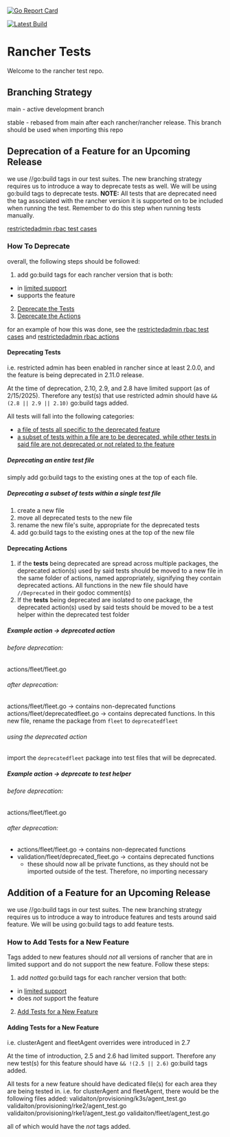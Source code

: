 
[![Go Report Card](https://goreportcard.com/badge/github.com/rancher/tests)](https://goreportcard.com/report/github.com/rancher/tests)

[![Latest Build](https://github.com/rancher/tests/actions/workflows/ci.yml/badge.svg)](https://github.com/rancher/tests/actions/workflows/ci.yml)

# Rancher Tests

Welcome to the rancher test repo. 

## Branching Strategy

main - active development branch

stable - rebased from main after each rancher/rancher release. This branch should be used when importing this repo

## Deprecation of a Feature for an Upcoming Release

we use //go:build tags in our test suites. The new branching strategy requires us to introduce a way to deprecate tests as well. We will be using go:build tags to deprecate tests. 
**NOTE:** All tests that are deprecated need the tag associated with the rancher version it is supported on to be included when running the test. Remember to do this step when running tests manually. 

[restrictedadmin rbac test cases](./validation/rbac/deprecated_restrictedadmin_test.go)

### How To Deprecate
overall, the following steps should be followed:
1. add go:build tags for each rancher version that is both:

* in [limited support](https://endoflife.date/rancher)
* supports the feature

2. [Deprecate the Tests](#deprecating-tests)
3. [Deprecate the Actions](#deprecating-actions)

for an example of how this was done, see the [restrictedadmin rbac test cases](./validation/rbac/deprecated_restrictedadmin_test.go) and [restrictedadmin rbac actions ](./actions/rbac/verify.go)

#### Deprecating Tests
i.e. restricted admin has been enabled in rancher since at least 2.0.0, and the feature is being deprecated in 2.11.0 release. 

At the time of deprecation, 2.10, 2.9, and 2.8 have limited support (as of 2/15/2025). Therefore any test(s) that use restricted admin should have `&& (2.8 || 2.9 || 2.10)` go:build tags added. 

All tests will fall into the following categories:
* [a file of tests all specific to the deprecated feature](#deprecating-an-entire-test-file)
* [a subset of tests within a file are to be deprecated, while other tests in said file are not deprecated or not related to the feature](#deprecating-a-subset-of-tests-within-a-single-test-file)


##### Deprecating an entire test file
simply add go:build tags to the existing ones at the top of each file. 


##### Deprecating a subset of tests within a single test file
1. create a new file
2. move all deprecated tests to the new file
3. rename the new file's suite, appropriate for the deprecated tests
4. add go:build tags to the existing ones at the top of the new file

#### Deprecating Actions
1. if the **tests** being deprecated are spread across multiple packages, the deprecated action(s) used by said tests should be moved to a new file in the same folder of actions, named appropriately, signifying they contain deprecated actions. All functions in the new file should have `//Deprecated` in their godoc comment(s)
2. If the **tests** being deprecated are isolated to one package, the deprecated action(s) used by said tests should be moved to be a test helper within the deprecated test folder

##### Example action -> deprecated action

###### before deprecation:
actions/fleet/fleet.go

###### after deprecation:
actions/fleet/fleet.go -> contains non-deprecated functions
actions/fleet/deprecatedfleet.go -> contains deprecated functions. In this new file, rename the package from `fleet` to `deprecatedfleet`

###### using the deprecated action
import the `deprecatedfleet` package into test files that will be deprecated. 

##### Example action -> deprecate to test helper

###### before deprecation:
actions/fleet/fleet.go

###### after deprecation:
* actions/fleet/fleet.go -> contains non-deprecated functions
* validation/fleet/deprecated_fleet.go -> contains deprecated functions
  * these should now all be private functions, as they should not be imported outside of the test. Therefore, no importing necessary


## Addition of a Feature for an Upcoming Release
we use //go:build tags in our test suites. The new branching strategy requires us to introduce a way to introduce features and tests around said feature. We will be using go:build tags to add feature tests. 

### How to Add Tests for a New Feature
Tags added to new features should _not_ all versions of rancher that are in limited support and do not support the new feature.
Follow these steps:
1. add _notted_ go:build tags for each rancher version that both:

* in [limited support](https://endoflife.date/rancher)
* does _not_ support the feature

2. [Add Tests for a New Feature](#adding-tests-for-a-new-feature)

#### Adding Tests for a New Feature
i.e. clusterAgent and fleetAgent overrides were introduced in 2.7

At the time of introduction, 2.5 and 2.6 had limited support. Therefore any new test(s) for this feature should have `&& !(2.5 || 2.6)` go:build tags added. 

All tests for a new feature should have dedicated file(s) for each area they are being tested in. i.e. for clusterAgent and fleetAgent, there would be the following files added:
validaiton/provisioning/k3s/agent_test.go
validaiton/provisioning/rke2/agent_test.go
validaiton/provisioning/rke1/agent_test.go
validaiton/fleet/agent_test.go

all of which would have the _not_ tags added. 
